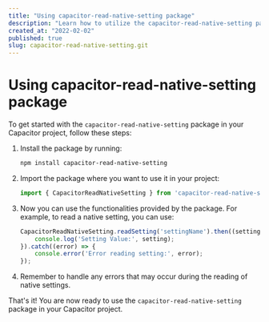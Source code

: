 ```yaml
---
title: "Using capacitor-read-native-setting package"
description: "Learn how to utilize the capacitor-read-native-setting package in your Capacitor project."
created_at: "2022-02-02"
published: true
slug: capacitor-read-native-setting.git
---
```


# Using capacitor-read-native-setting package

To get started with the `capacitor-read-native-setting` package in your Capacitor project, follow these steps:

1. Install the package by running:
   ```bash
   npm install capacitor-read-native-setting
   ```

2. Import the package where you want to use it in your project:
   ```javascript
   import { CapacitorReadNativeSetting } from 'capacitor-read-native-setting';
   ```

3. Now you can use the functionalities provided by the package. For example, to read a native setting, you can use:
   ```javascript
   CapacitorReadNativeSetting.readSetting('settingName').then((setting) => {
       console.log('Setting Value:', setting);
   }).catch((error) => {
       console.error('Error reading setting:', error);
   });
   ```

4. Remember to handle any errors that may occur during the reading of native settings.

That's it! You are now ready to use the `capacitor-read-native-setting` package in your Capacitor project.
```
```